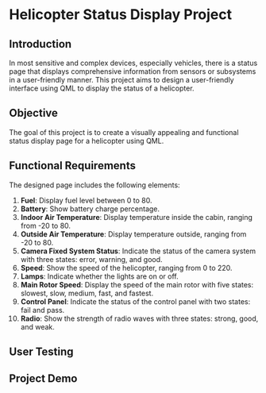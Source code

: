 # Helicopter Status Display Project

## Introduction
In most sensitive and complex devices, especially vehicles, there is a status page that displays comprehensive information from sensors or subsystems in a user-friendly manner. This project aims to design a user-friendly interface using QML to display the status of a helicopter.

## Objective
The goal of this project is to create a visually appealing and functional status display page for a helicopter using QML.

## Functional Requirements
The designed page includes the following elements:

1. **Fuel**: Display fuel level between 0 to 80.
2. **Battery**: Show battery charge percentage.
3. **Indoor Air Temperature**: Display temperature inside the cabin, ranging from -20 to 80.
4. **Outside Air Temperature**: Display temperature outside, ranging from -20 to 80.
5. **Camera Fixed System Status**: Indicate the status of the camera system with three states: error, warning, and good.
6. **Speed**: Show the speed of the helicopter, ranging from 0 to 220.
7. **Lamps**: Indicate whether the lights are on or off.
8. **Main Rotor Speed**: Display the speed of the main rotor with five states: slowest, slow, medium, fast, and fastest.
9. **Control Panel**: Indicate the status of the control panel with two states: fail and pass.
10. **Radio**: Show the strength of radio waves with three states: strong, good, and weak.

## User Testing

## Project Demo
